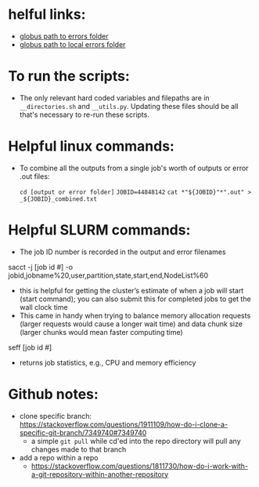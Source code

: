 # helful links:
- [globus path to errors folder](https://app.globus.org/file-manager?origin_id=c4d80096-7612-11e7-8b5e-22000b9923ef&origin_path=%2F%7E%2Fproject%2Fquinnlab%2Fdcl3nd%2Fnorfolk%2Fhighres-radar-rainfall-processing%2Fscripts%2Fhpc%2F_script_errors%2F)
- [globus path to local errors folder](https://app.globus.org/file-manager?destination_id=d6980688-1d51-11ec-a47a-a50ad076c282&destination_path=%2FD%2FDropbox%2F_GradSchool%2F_norfolk%2Fhighres-radar-rainfall-processing%2Fscripts%2Fhpc%2F_script_errors%2F)

# To run the scripts:
- The only relevant hard coded variables and filepaths are in `__directories.sh` and `__utils.py`. Updating these files should be all that's necessary to re-run these scripts.

# Helpful linux commands:
- To combine all the outputs from a single job's worth of outputs or error .out files:
    
    `cd [output or error folder]`
    `JOBID=44848142`
    `cat *"${JOBID}"*".out" > _${JOBID}_combined.txt`

# Helpful SLURM commands:
- The job ID number is recorded in the output and error filenames

sacct -j [job id #] -o jobid,jobname%20,user,partition,state,start,end,NodeList%60
- this is helpful for getting the cluster’s estimate of when a job will start (start command); you can also submit this for completed jobs to get the wall clock time
- This came in handy when trying to balance memory allocation requests (larger requests would cause a longer wait time) and data chunk size (larger chunks would mean faster computing time)

seff [job id #]
- returns job statistics, e.g., CPU and memory efficiency

# Github notes:
- clone specific branch: https://stackoverflow.com/questions/1911109/how-do-i-clone-a-specific-git-branch/7349740#7349740
    - a simple `git pull` while cd'ed into the repo directory will pull any changes made to that branch
- add a repo within a repo
    - https://stackoverflow.com/questions/1811730/how-do-i-work-with-a-git-repository-within-another-repository